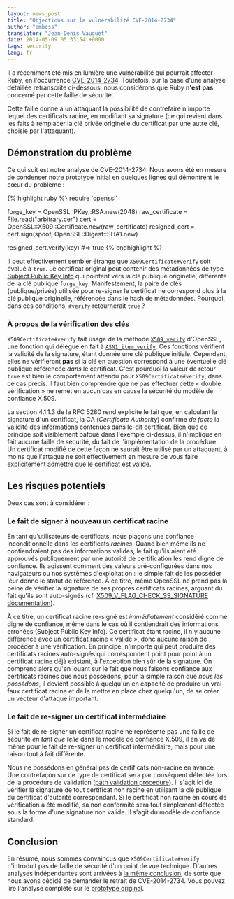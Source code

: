 ```yaml
---
layout: news_post
title: "Objections sur la vulnérabilité CVE-2014-2734"
author: "emboss"
translator: "Jean-Denis Vauguet"
date: 2014-05-09 05:33:54 +0000
tags: security
lang: fr
---
```


Il a récemment été mis en lumière une vulnérabilité qui pourrait affecter
Ruby, en l'occurrence
[CVE-2014-2734](http://cve.mitre.org/cgi-bin/cvename.cgi?name=CVE-2014-2734).
Toutefois, sur la base d'une analyse détaillée retranscrite ci-dessous,
nous considérons que Ruby **n'est pas** concerné par cette faille de
sécurité.

Cette faille donne à un attaquant la possibilité de contrefaire n'importe
lequel des certificats racine, en modifiant sa signature (ce qui revient
dans les faits à remplacer la clé privée originelle du certificat par une
autre clé, choisie par l'attaquant).

## Démonstration du problème

Ce qui suit est notre analyse de CVE-2014-2734. Nous avons été en mesure de
condenser notre prototype initial en quelques lignes qui démontrent le
cœur du problème :

{% highlight ruby %}
require 'openssl'

forge_key = OpenSSL::PKey::RSA.new(2048)
raw_certificate = File.read("arbitrary.cer")
cert = OpenSSL::X509::Certificate.new(raw_certificate)
resigned_cert = cert.sign(spoof, OpenSSL::Digest::SHA1.new)

resigned_cert.verify(key) #=> true
{% endhighlight %}

Il peut effectivement sembler étrange que `X509Certificate#verify` soit évalué
à `true`. Le certificat original peut contenir des métadonnées de type
[Subject Public Key Info](http://tools.ietf.org/html/rfc5280#section-4.1.2.7)
qui pointent vers la clé publique originelle, différente de la clé publique
`forge_key`. Manifestement, la paire de clés (publique/privée) utilisée pour
re-signer le certificat ne correspond plus à la clé publique originelle,
référencée dans le hash de métadonnées. Pourquoi, dans ces conditions, `#verify`
retournerait `true` ?

### À propos de la vérification des clés

`X509Certificate#verify` fait usage de la méthode
[`X509_verify`](https://github.com/openssl/openssl/blob/master/crypto/x509/x_all.c#L74)
d'OpenSSL, une fonction qui délègue en fait à
[`ASN1_item_verify`](https://github.com/openssl/openssl/blob/master/crypto/asn1/a_verify.c#L134).
Ces fonctions vérifient la validité de la signature, étant donnée une clé
publique initiale. Cependant, elles ne vérifieront **pas** si la clé en
question correspond à une éventuelle clé publique référencée *dans* le
certificat. C'est pourquoi la valeur de retour `true` est bien le
comportement attendu pour `X509Certificate#verify`, dans ce cas précis.
Il faut bien comprendre que ne pas effectuer cette « double vérification » ne
remet en aucun cas en cause la sécurité du modèle de confiance X.509.

La section 4.1.1.3 de la RFC 5280 rend explicite le fait que, en calculant la
signature d'un certificat, la CA (*Certificate Authority*) confirme *de facto*
la validité des informations contenues dans le-dit certificat. Bien que ce
principe soit visiblement bafoué dans l'exemple ci-dessus, il n'implique en
fait aucune faille de sécurité, du fait de l'implémentation de la procédure. Un
certificat modifié de cette façon ne saurait être utilisé par un attaquant, à
moins que l'attaque ne soit effectivement en mesure de vous faire explicitement
admettre que le certificat est valide.

## Les risques potentiels

Deux cas sont à considérer :

### Le fait de signer à nouveau un certificat racine

En tant qu'utilisateurs de certificats, nous plaçons une confiance
inconditionnelle dans les certificats *racines*. Quand bien même ils ne
contiendraient pas des informations valides, le fait qu'ils aient été
approuvés publiquement par une autorité de certification les rend digne de
confiance. Ils agissent comment des valeurs pré-configurées dans nos
navigateurs ou nos systèmes d'exploitation : le simple fait de les posséder
leur donne le statut de référence. À ce titre, même OpenSSL ne prend pas la
peine de vérifier la signature de ses propres certificats racines, arguant du
fait qu'ils sont auto-signés (cf.
[X509_V_FLAG_CHECK_SS_SIGNATURE documentation](https://www.openssl.org/docs/crypto/X509_VERIFY_PARAM_set_flags.html)).

À ce titre, un certificat racine re-signé est *immédiatement* considéré comme
digne de confiance, même dans le cas où il contiendrait des informations
erronées (Subject Public Key Info). Ce certificat étant racine, il n'y aucune
différence avec un certificat racine « valide », donc aucune raison de
procéder à une vérification. En principe, n'importe qui peut produire des
certificats racines auto-signés qui correspondent point pour point à un
certificat racine déjà existant, à l'exception bien sûr de la signature. On
comprend alors qu'en jouant sur le fait que nous faisons confiance aux
certificats racines que nous possédons, pour la simple raison que *nous les
possédons*, il devient possible à quelqu'un en capacité de produire un
vrai-faux certificat racine et de le mettre en place chez quelqu'un, de se
créer un vecteur d'attaque important.

### Le fait de re-signer un certificat intermédiaire

Si le fait de re-signer un certificat racine ne représente pas une faille de
sécurité *en tant que telle* dans le modèle de confiance X.509, il en va de
même pour le fait de re-signer un certificat intermédiaire, mais pour une
raison tout à fait différente.

Nous ne possédons en général pas de certificats non-racine en avance. Une
contrefaçon sur ce type de certificat sera par conséquent détectée lors de la
procédure de validation
([path validation procedure](http://tools.ietf.org/html/rfc5280#section-6)). Il
s'agit ici de vérifier la signature de tout certificat non racine en utilisant
la clé publique du certificat d'autorité correspondant. Si le certificat non
racine en cours de vérification a été modifié, sa non conformité sera tout
simplement détectée sous la forme d'une signature non valide. Il s'agit du
modèle de confiance standard.

## Conclusion

En résumé, nous sommes convaincus que `X509Certificate#verify` n'introduit pas
de faille de sécurité d'un point de vue technique. D'autres analyses
indépendantes sont arrivées à
[la même conclusion](https://github.com/adrienthebo/cve-2014-2734/), de sorte
que nous avons décidé de demander le retrait de CVE-2014-2734. Vous pouvez lire
l'analyse complète sur le
[prototype original](https://gist.github.com/emboss/91696b56cd227c8a0c13).
